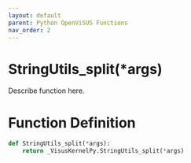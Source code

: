 ```yaml
---
layout: default
parent: Python OpenViSUS Functions
nav_order: 2
---
```


# StringUtils_split(*args)

Describe function here.

# Function Definition

```python
def StringUtils_split(*args):
    return _VisusKernelPy.StringUtils_split(*args)

```